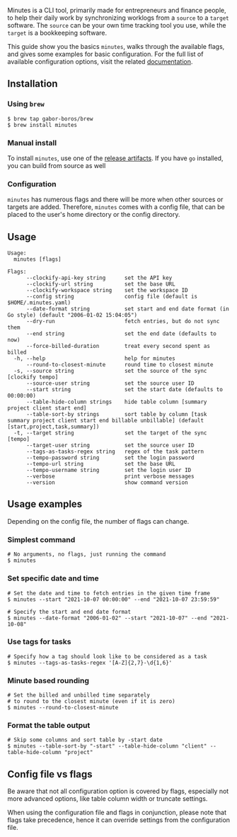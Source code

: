 Minutes is a CLI tool, primarily made for entrepreneurs and finance people, to help their daily work by synchronizing worklogs from a `source` to a `target` software. The `source` can be your own time tracking tool you use, while the `target` is a bookkeeping software.

This guide show you the basics `minutes`, walks through the available flags, and gives some examples for basic configuration. For the full list of available configuration options, visit the related [documentation](https://gabor-boros.github.io/minutes/configuration).

## Installation

### Using `brew`

``` shell
$ brew tap gabor-boros/brew
$ brew install minutes
```

### Manual install

To install `minutes`, use one of the [release artifacts](https://github.com/gabor-boros/minutes/releases). If you have `go` installed, you can build from source as well

### Configuration

`minutes` has numerous flags and there will be more when other sources or targets are added. Therefore, `minutes` comes with a config file, that can be placed to the user's home directory or the config directory.

## Usage

```plaintext
Usage:
  minutes [flags]

Flags:
      --clockify-api-key string      set the API key
      --clockify-url string          set the base URL
      --clockify-workspace string    set the workspace ID
      --config string                config file (default is $HOME/.minutes.yaml)
      --date-format string           set start and end date format (in Go style) (default "2006-01-02 15:04:05")
      --dry-run                      fetch entries, but do not sync them
      --end string                   set the end date (defaults to now)
      --force-billed-duration        treat every second spent as billed
  -h, --help                         help for minutes
      --round-to-closest-minute      round time to closest minute
  -s, --source string                set the source of the sync [clockify tempo]
      --source-user string           set the source user ID
      --start string                 set the start date (defaults to 00:00:00)
      --table-hide-column strings    hide table column [summary project client start end]
      --table-sort-by strings        sort table by column [task summary project client start end billable unbillable] (default [start,project,task,summary])
  -t, --target string                set the target of the sync [tempo]
      --target-user string           set the source user ID
      --tags-as-tasks-regex string   regex of the task pattern
      --tempo-password string        set the login password
      --tempo-url string             set the base URL
      --tempo-username string        set the login user ID
      --verbose                      print verbose messages
      --version                      show command version
```

## Usage examples

Depending on the config file, the number of flags can change.

### Simplest command

```shell
# No arguments, no flags, just running the command
$ minutes
```

### Set specific date and time

```shell
# Set the date and time to fetch entries in the given time frame
$ minutes --start "2021-10-07 00:00:00" --end "2021-10-07 23:59:59"
```

```shell
# Specify the start and end date format
$ minutes --date-format "2006-01-02" --start "2021-10-07" --end "2021-10-08"
```

### Use tags for tasks

```shell
# Specify how a tag should look like to be considered as a task
$ minutes --tags-as-tasks-regex '[A-Z]{2,7}-\d{1,6}'
```

### Minute based rounding

```shell
# Set the billed and unbilled time separately
# to round to the closest minute (even if it is zero)
$ minutes --round-to-closest-minute
```

### Format the table output

```shell
# Skip some columns and sort table by -start date
$ minutes --table-sort-by "-start" --table-hide-column "client" --table-hide-column "project"
```

## Config file vs flags

Be aware that not all configuration option is covered by flags, especially not more advanced options, like table column width or truncate settings.

When using the configuration file and flags in conjunction, please note that flags take precedence, hence it can override settings from the configuration file.
